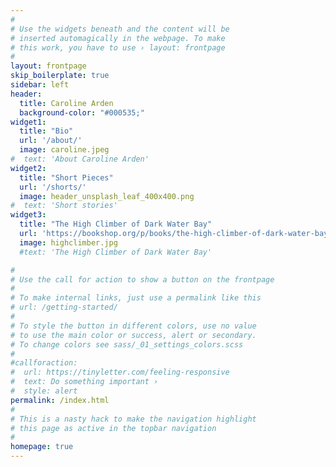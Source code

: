 ```yaml
---
#
# Use the widgets beneath and the content will be
# inserted automagically in the webpage. To make
# this work, you have to use › layout: frontpage
#
layout: frontpage
skip_boilerplate: true
sidebar: left
header:
  title: Caroline Arden
  background-color: "#000535;"
widget1:
  title: "Bio"
  url: '/about/'
  image: caroline.jpeg
#  text: 'About Caroline Arden'
widget2:
  title: "Short Pieces"
  url: '/shorts/'
  image: header_unsplash_leaf_400x400.png
#  text: 'Short stories'
widget3:
  title: "The High Climber of Dark Water Bay"
  url: 'https://bookshop.org/p/books/the-high-climber-of-dark-water-bay-caroline-arden/9761800'
  image: highclimber.jpg
  #text: 'The High Climber of Dark Water Bay'

#
# Use the call for action to show a button on the frontpage
#
# To make internal links, just use a permalink like this
# url: /getting-started/
#
# To style the button in different colors, use no value
# to use the main color or success, alert or secondary.
# To change colors see sass/_01_settings_colors.scss
#
#callforaction:
#  url: https://tinyletter.com/feeling-responsive
#  text: Do something important ›
#  style: alert
permalink: /index.html
#
# This is a nasty hack to make the navigation highlight
# this page as active in the topbar navigation
#
homepage: true
---
```

